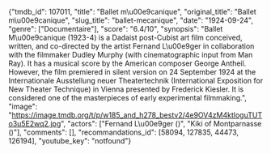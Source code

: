 {"tmdb_id": 107011, "title": "Ballet m\u00e9canique", "original_title": "Ballet m\u00e9canique", "slug_title": "ballet-mecanique", "date": "1924-09-24", "genre": ["Documentaire"], "score": "6.4/10", "synopsis": "Ballet M\u00e9canique (1923-4) is a Dadaist post-Cubist art film conceived, written, and co-directed by the artist Fernand L\u00e9ger in collaboration with the filmmaker Dudley Murphy (with cinematographic input from Man Ray). It has a musical score by the American composer George Antheil. However, the film premiered in silent version on 24 September 1924 at the Internationale Ausstellung neuer Theatertechnik (International Exposition for New Theater Technique) in Vienna presented by Frederick Kiesler. It is considered one of the masterpieces of early experimental filmmaking.", "image": "https://image.tmdb.org/t/p/w185_and_h278_bestv2/4e9OV4zM4ktloguTUTo3u5E2wq2.jpg", "actors": ["Fernand L\u00e9ger ()", "Kiki of Montparnasse ()"], "comments": [], "recommandations_id": [58094, 127835, 44473, 126194], "youtube_key": "notfound"}